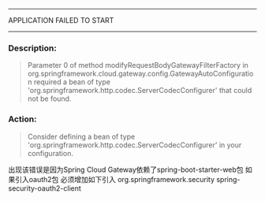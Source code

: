 
***************************
APPLICATION FAILED TO START
***************************
### Description:

> Parameter 0 of method modifyRequestBodyGatewayFilterFactory in org.springframework.cloud.gateway.config.GatewayAutoConfiguration required a bean of type 'org.springframework.http.codec.ServerCodecConfigurer' that could not be found.

### Action:

> Consider defining a bean of type 'org.springframework.http.codec.ServerCodecConfigurer' in your configuration.

出现该错误是因为Spring Cloud Gateway依赖了spring-boot-starter-web包
如果引入oauth2包
必须增加如下引入
        <dependency>
            <groupId>org.springframework.security</groupId>
            <artifactId>spring-security-oauth2-client</artifactId>
        </dependency>

